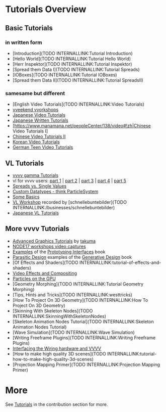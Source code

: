 # Tutorials Overview

## Basic Tutorials
### in written form
* [Introduction](TODO INTERNALLINK:Tutorial Introduction)  
* [Hello World](TODO INTERNALLINK:Tutorial Hello World)  
* [Herr Inspektor](TODO INTERNALLINK:Tutorial Inspektor)  
* [Spread them Data I](TODO INTERNALLINK:Tutorial Spreads)  
* [IOBoxes](TODO INTERNALLINK:Tutorial IOBoxes)  
* [Spread them Data II](TODO INTERNALLINK:Tutorial SpreadsII)  

### samesame but different
* [English Video Tutorials](TODO INTERNALLINK:Video Tutorials)  
* <a href="https://www.youtube.com/channel/UCa8Vqigdbq5Gam_6dcGdNBw" class="extURL" target="_blank">vveekend vvorkshops</a>  
* <a href="http://www.youtube.com/playlist?list=PLqjkdWFcBMk8gVdbGuSqwi4q1ihr7LcaW" class="extURL" target="_blank">Japanese Video Tutorials</a>  
* <a href="http://vvvv-jp.tumblr.com/tutorial" class="extURL" target="_blank">Japanese Written Tutorials</a>  
* [https://www.manamana.net/peopleCenter/138/video#!zh|Chinese Video Tutorials I]  
* <a href="https://www.youtube.com/playlist?list=PLlC309TWKG850GrgeuB5YHe5AqTZ_L8NY" class="extURL" target="_blank">Chinese Video Tutorials II</a>  
* <a href="http://everyware.kr/home/?cat=11" class="extURL" target="_blank">Korean Video Tutorials</a>  
* <a href="http://www.youtube.com/playlist?list=PLGIKE8Bjn-b0SPIGWO7gBnKjbB5wHJwm3" class="extURL" target="_blank">German Teen Video Tutorials</a>  

## VL Tutorials
* <a href="https://www.youtube.com/channel/UCu-xqv-TLwv6L0An7MJJA5A/playlists?view=50&sort=dd&shelf_id=4" class="extURL" target="_blank">vvvv gamma Tutorials</a>  
* vl for vvvv users: <a href="https://discourse.vvvv.org/t/vl-for-vvvv-users-key-differences-1-5/15919" class="extURL" target="_blank">part 1</a> | <a href="https://discourse.vvvv.org/t/vl-for-vvvv-users-how-to-patch-2-5/15948" class="extURL" target="_blank">part 2</a> | <a href="https://discourse.vvvv.org/t/vl-for-vvvv-users-spreads-vs-spreading-pt-1-3-5/15956" class="extURL" target="_blank">part 3</a> | <a href="https://discourse.vvvv.org/t/vl-for-vvvv-users-spreads-vs-spreading-pt-2-4-5/16027" class="extURL" target="_blank">part 4</a> | <a href="https://discourse.vvvv.org/t/vl-for-vvvv-users-spread-of-spread-5-5/16028" class="extURL" target="_blank">part 5</a>  
* <a href="https://vimeo.com/197956686" class="extURL" target="_blank">Spreads vs. Single Values</a>  
* <a href="https://vimeo.com/198615170" class="extURL" target="_blank">Custom Datatypes - think ParticleSystem</a>  
* <a href="https://vimeo.com/200604809" class="extURL" target="_blank">Some Basics</a>  
* <a href="https://www.youtube.com/playlist?list=PLG540xv6kfGFIXYVV_hmOZ4U0lGgDuA11" class="extURL" target="_blank">VL Workshop</a> recorded by [schnellebuntebilder](TODO INTERNALLINK:/businesses/schnellebuntebilder)  
* <a href="https://www.youtube.com/playlist?list=PLqjkdWFcBMk_z0kG5-D8VfPfNjjRDdWRV" class="extURL" target="_blank">Japanese VL Tutorials</a>  

## More vvvv Tutorials
* <a href="https://www.youtube.com/playlist?list=PLK3HDkvkLePS9UKCVw1o_eb09Ocws6Wcr" class="extURL" target="_blank">Advanced Graphics Tutorials</a> by <span class="user"><a href="https://vvvv.org/users/takuma" class="extURL" target="_blank">takuma</a></span>  
* <a href="https://vvvv.org/blog/node17-workshop-video-captures" class="extURL blog" target="_blank">NODE17 workshops video captures</a>  
* <a href="http://prototypinginterfaces.com/category/patches/" class="extURL" target="_blank">Examples</a> of the <a href="http://prototypinginterfaces.com/" class="extURL" target="_blank">Prototyping Interfaces</a> book  
* <a href="https://vvvv.org/contribution/parasitic-design-a-vvvv-beginners-cookbook" class="extURL contribution" target="_blank">Parasitic Design</a> examples of the <a href="http://www.generative-gestaltung.de" class="extURL" target="_blank">Generative Design</a> book   
* [Of Effects and Shaders](TODO INTERNALLINK:tutorial-of-effects-and-shaders)  
* <a href="https://vvvv.org/contribution/video-effects-and-compositing-tutorials" class="extURL contribution" target="_blank">Video Effects and Compositing</a>  
* <a href="https://vvvv.org/contribution/particlesgpu-library-guide" class="extURL contribution" target="_blank">Particles on the GPU</a>  
* [Geometry Morphing](TODO INTERNALLINK:Tutorial Geometry Morphing)  
* [Tips, Hints and Tricks](TODO INTERNALLINK:westtricks)  
* [How To Project On 3D Geometry](TODO INTERNALLINK:How To Project On 3D Geometry)  
* [Skinning With Skeleton Nodes](TODO INTERNALLINK:SkinningWithSkeletonNodes)  
* [Skeleton Animation Nodes Tutorial](TODO INTERNALLINK:Skeleton Animation Nodes Tutorial)  
* [Wave Simulation](TODO INTERNALLINK:Wave Simulation)  
* [Writing Freeframe Plugins](TODO INTERNALLINK:Writing Freeframe Plugins)  
* <a href="http://wiring.org.co/learning/tutorials/vvvv/" class="extURL" target="_blank">Interfacing the Wiring hardware and VVVV</a>  
* [How to make high quality 3D scenes](TODO INTERNALLINK:tutorial-how-to-make-high-quality-3d-scenes)  
* [Projection Mapping Primer](TODO INTERNALLINK:Projection Mapping Primer)  



# More
See <a href="https://vvvv.org/contributions/1355/all" class="extURL" target="_blank">Tutorials</a> in the contribution section for more.